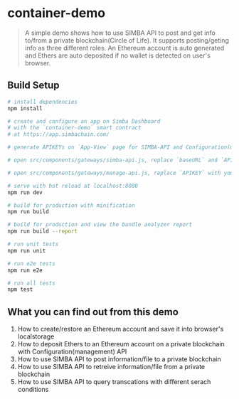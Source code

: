 # container-demo

> A simple demo shows how to use SIMBA API to post and get info to/from a private blockchain(Circle of Life). It supports posting/geting info as three different roles. An Ethereum account is auto generated and Ethers are auto deposited if no wallet is detected on user's browser. 


## Build Setup

``` bash
# install dependencies
npm install

# create and configure an app on Simba Dashboard 
# with the `container-demo` smart contract
# at https://app.simbachain.com/

# generate APIKEYs on `App-View` page for SIMBA-API and Configuration(management) API

# open src/components/gateways/simba-api.js, replace `baseURL` and `APIKEY` with yours

# open src/components/gateways/manage-api.js, replace `APIKEY` with yours

# serve with hot reload at localhost:8080
npm run dev

# build for production with minification
npm run build

# build for production and view the bundle analyzer report
npm run build --report

# run unit tests
npm run unit

# run e2e tests
npm run e2e

# run all tests
npm test
```

## What you can find out from this demo

1. How to create/restore an Ethereum account and save it into browser's localstorage 
2. How to deposit Ethers to an Ethereum account on a private blockchain with Configuration(management) API
2. How to use SIMBA API to post information/file to a private blockchain
3. How to use SIMBA API to retreive information/file from a private blockchain
4. How to use SIMBA API to query transcations with different serach conditions
